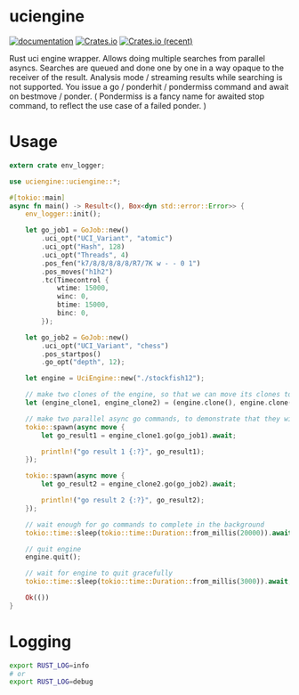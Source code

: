 # uciengine

[![documentation](https://docs.rs/uciengine/badge.svg)](https://docs.rs/uciengine) [![Crates.io](https://img.shields.io/crates/v/uciengine.svg)](https://crates.io/crates/uciengine) [![Crates.io (recent)](https://img.shields.io/crates/dr/uciengine)](https://crates.io/crates/uciengine)

Rust uci engine wrapper. Allows doing multiple searches from parallel asyncs. Searches are queued and done one by one in a way opaque to the receiver of the result. Analysis mode / streaming results while searching is not supported. You issue a go / ponderhit / pondermiss command and await on bestmove / ponder. ( Pondermiss is a fancy name for awaited stop command, to reflect the use case of a failed ponder. )

# Usage

```rust
extern crate env_logger;

use uciengine::uciengine::*;

#[tokio::main]
async fn main() -> Result<(), Box<dyn std::error::Error>> {
    env_logger::init();

    let go_job1 = GoJob::new()
        .uci_opt("UCI_Variant", "atomic")
        .uci_opt("Hash", 128)
        .uci_opt("Threads", 4)
        .pos_fen("k7/8/8/8/8/8/R7/7K w - - 0 1")
        .pos_moves("h1h2")
        .tc(Timecontrol {
            wtime: 15000,
            winc: 0,
            btime: 15000,
            binc: 0,
        });

    let go_job2 = GoJob::new()
        .uci_opt("UCI_Variant", "chess")
        .pos_startpos()
        .go_opt("depth", 12);

    let engine = UciEngine::new("./stockfish12");

    // make two clones of the engine, so that we can move its clones to async blocks
    let (engine_clone1, engine_clone2) = (engine.clone(), engine.clone());

    // make two parallel async go commands, to demonstrate that they will be queued and processed one a time
    tokio::spawn(async move {
        let go_result1 = engine_clone1.go(go_job1).await;

        println!("go result 1 {:?}", go_result1);
    });

    tokio::spawn(async move {
        let go_result2 = engine_clone2.go(go_job2).await;

        println!("go result 2 {:?}", go_result2);
    });

    // wait enough for go commands to complete in the background
    tokio::time::sleep(tokio::time::Duration::from_millis(20000)).await;

    // quit engine
    engine.quit();

    // wait for engine to quit gracefully
    tokio::time::sleep(tokio::time::Duration::from_millis(3000)).await;

    Ok(())
}
```

# Logging

```bash
export RUST_LOG=info
# or
export RUST_LOG=debug
```
